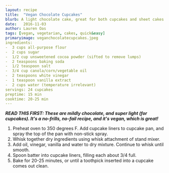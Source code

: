 ```yaml
---
layout: recipe
title:  "Vegan Chocolate Cupcakes"
blurb: A light chocolate cake, great for both cupcakes and sheet cakes! 
date:   2016-11-03
author: Lauren Oas
tags: [vegan, vegetarian, cakes, quick&easy]
primaryimage: veganchocolatecupcakes.jpeg
ingredients: 
-  3 cups all-purpose flour
-  2 cups sugar
-  1/2 cup unsweetened cocoa powder (sifted to remove lumps)
-  2 teaspoons baking soda
-  1/2 teaspoon salt
-  3/4 cup canola/corn/vegetable oil
-  2 teaspoons white vinegar
-  1 teaspoon vanilla extract 
-  2 cups water (temperature irrelevant)
servings: 24 cupcakes
preptime: 15 min
cooktime: 20-25 min
---
```

<b><em>READ THIS FIRST: These are mildly chocolate, and super light (for cupcakes). It's a no-frills, no-fail recipe, and it's vegan, which is great!</em></b>

1. Preheat oven to 350 degrees F. Add cupcake liners to cupcake pan, and spray the top of the pan with non-stick spray. 
2. Whisk together dry ingredients using whisk attachment of stand mixer.
3. Add oil, vinegar, vanilla and water to dry mixture. Continue to whisk until smooth. 
4. Spoon batter into cupcake liners, filling each about 3/4 full.
5. Bake for 20-25 minutes, or until a toothpick inserted into a cupcake comes out clean.